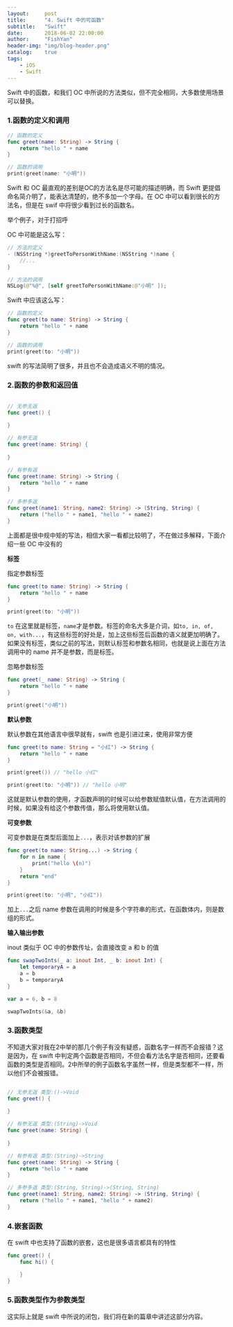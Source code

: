 ```yaml
---
layout:     post
title:      "4. Swift 中的可函数"
subtitle:   "Swift"
date:       2018-06-02 22:00:00
author:     "FishYan"
header-img: "img/blog-header.png" 
catalog:    true
tags:
    - iOS
    - Swift
---
```


Swift 中的函数，和我们 OC 中所说的方法类似，但不完全相同，大多数使用场景可以替换。

### 1.函数的定义和调用

```swift
// 函数的定义
func greet(name: String) -> String {
    return "hello " + name
}

// 函数的调用
print(greet(name: "小明"))

```

Swift 和 OC 最直观的差别是OC的方法名是尽可能的描述明确，而 Swift 更提倡命名简介明了，能表达清楚的，绝不多加一个字母。在 OC 中可以看到很长的方法名，但是在 swif 中将很少看到过长的函数名。

举个例子，对于打招呼

OC 中可能是这么写：
```swift
// 方法的定义
- (NSString *)greetToPersonWithName:(NSString *)name {
    //...
}

// 方法的调用
NSLog(@"%@", [self greetToPersonWithName:@"小明" ]);
```

Swift 中应该这么写：
```swift
// 函数的定义
func greet(to name: String) -> String {
    return "hello " + name
}

// 函数的调用
print(greet(to: "小明"))
```
swift 的写法简明了很多，并且也不会造成语义不明的情况。

### 2.函数的参数和返回值

```Swift

// 无参无返
func greet() {
    
}

// 有参无返
func greet(name: String) {
    
}

// 有参有返
func greet(name: String) -> String {
    return "hello " + name
}

// 多参多返
func greet(name1: String, name2: String) -> (String, String) {
    return ("hello " + name1, "hello " + name2)
}

```

上面都是很中规中矩的写法，相信大家一看都比较明了，不在做过多解释，下面介绍一些 OC 中没有的

**标签**

指定参数标签
```swift
func greet(to name: String) -> String {
    return "hello " + name
}

print(greet(to: "小明"))
```
```to``` 在这里就是标签，```name```才是参数。标签的命名大多是介词，如```to, in, of, on, with...```，有这些标签的好处是，加上这些标签后函数的语义就更加明确了。如果没有标签，类似之前的写法，则默认标签和参数名相同，也就是说上面在方法调用中的 name 并不是参数，而是标签。

忽略参数标签
```swift
func greet(_ name: String) -> String {
    return "hello " + name
}

print(greet("小明"))
```

**默认参数**

默认参数在其他语言中很早就有，swift 也是引进过来，使用非常方便

```swift
func greet(to name: String = "小红") -> String {
    return "hello " + name
}

print(greet()) // "hello 小红"

print(greet(to: "小明")) // "hello 小明"

```
这就是默认参数的使用，才函数声明的时候可以给参数赋值默认值，在方法调用的时候，如果没有给这个参数传值，那么将使用默认值。

**可变参数**

可变参数是在类型后面加上```...```，表示对该参数的扩展

```swift
func greet(to name: String...) -> String {
    for n in name {
        print("hello \(n)")
    }
    return "end"
}

print(greet(to: "小明", "小红"))
```
加上```...```之后 name 参数在调用的时候是多个字符串的形式，在函数体内，则是数组的形式。

**输入输出参数**

inout 类似于 OC 中的参数传址，会直接改变 a 和 b 的值
```swift
func swapTwoInts(_ a: inout Int, _ b: inout Int) {
    let temporaryA = a
    a = b
    b = temporaryA
}

var a = 6, b = 8

swapTwoInts(&a, &b)

```

### 3.函数类型

不知道大家对我在2中举的那几个例子有没有疑惑，函数名字一样而不会报错？这是因为，在 swift 中判定两个函数是否相同，不但会看方法名字是否相同，还要看函数的类型是否相同。2中所举的例子函数名字虽然一样，但是类型都不一样，所以他们不会被报错。
```Swift

// 无参无返 类型:()->Void
func greet() {
    
}

// 有参无返 类型:(String)->Void
func greet(name: String) {
    
}

// 有参有返 类型:(String)->String
func greet(name: String) -> String {
    return "hello " + name
}

// 多参多返 类型:(String, String)->(String, String)
func greet(name1: String, name2: String) -> (String, String) {
    return ("hello " + name1, "hello " + name2)
}

```

### 4.嵌套函数

在 swift 中也支持了函数的嵌套，这也是很多语言都具有的特性

```swift
func greet() {
    func hi() {

    }
}
```

### 5.函数类型作为参数类型

这实际上就是 swift 中所说的闭包，我们将在新的篇章中讲述这部分内容。